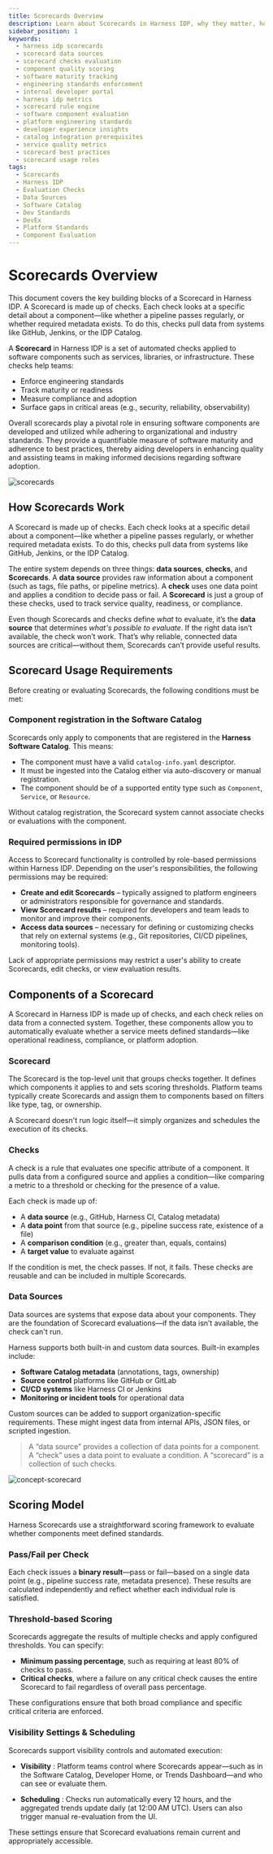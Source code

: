 ```yaml
---
title: Scorecards Overview
description: Learn about Scorecards in Harness IDP, why they matter, how they work, and how they're used to measure and improve software quality.
sidebar_position: 1
keywords:
  - harness idp scorecards
  - scorecard data sources
  - scorecard checks evaluation
  - component quality scoring
  - software maturity tracking
  - engineering standards enforcement
  - internal developer portal
  - harness idp metrics
  - scorecard rule engine
  - software component evaluation
  - platform engineering standards
  - developer experience insights
  - catalog integration prerequisites
  - service quality metrics
  - scorecard best practices
  - scorecard usage roles
tags:
  - Scorecards
  - Harness IDP
  - Evaluation Checks
  - Data Sources
  - Software Catalog
  - Dev Standards
  - DevEx
  - Platform Standards
  - Component Evaluation
---
```


# Scorecards Overview

This document covers the key building blocks of a Scorecard in Harness IDP. A Scorecard is made up of checks. Each check looks at a specific detail about a component—like whether a pipeline passes regularly, or whether required metadata exists. To do this, checks pull data from systems like GitHub, Jenkins, or the IDP Catalog.

A **Scorecard** in Harness IDP is a set of automated checks applied to software components such as services, libraries, or infrastructure. These checks help teams:

- Enforce engineering standards
- Track maturity or readiness
- Measure compliance and adoption
- Surface gaps in critical areas (e.g., security, reliability, observability)

Overall scorecards play a pivotal role in ensuring software components are developed and utilized while adhering to organizational and industry standards. They provide a quantifiable measure of software maturity and adherence to best practices, thereby aiding developers in enhancing quality and assisting teams in making informed decisions regarding software adoption.

![scorecards](./static/scorecard-view.png)

## How Scorecards Work

A Scorecard is made up of checks. Each check looks at a specific detail about a component—like whether a pipeline passes regularly, or whether required metadata exists. To do this, checks pull data from systems like GitHub, Jenkins, or the IDP Catalog.

The entire system depends on three things: **data sources**, **checks**, and **Scorecards**.
A **data source** provides raw information about a component (such as tags, file paths, or pipeline metrics).
A **check** uses one data point and applies a condition to decide pass or fail.
A **Scorecard** is just a group of these checks, used to track service quality, readiness, or compliance.

Even though Scorecards and checks define *what* to evaluate, it’s the **data source** that determines *what's possible to evaluate*. If the right data isn’t available, the check won’t work. That’s why reliable, connected data sources are critical—without them, Scorecards can’t provide useful results.

## Scorecard Usage Requirements

Before creating or evaluating Scorecards, the following conditions must be met:

### Component registration in the Software Catalog

Scorecards only apply to components that are registered in the **Harness Software Catalog**. This means:

* The component must have a valid `catalog-info.yaml` descriptor.
* It must be ingested into the Catalog either via auto-discovery or manual registration.
* The component should be of a supported entity type such as `Component`, `Service`, or `Resource`.

Without catalog registration, the Scorecard system cannot associate checks or evaluations with the component.

### Required permissions in IDP

Access to Scorecard functionality is controlled by role-based permissions within Harness IDP. Depending on the user's responsibilities, the following permissions may be required:

* **Create and edit Scorecards** – typically assigned to platform engineers or administrators responsible for governance and standards.
* **View Scorecard results** – required for developers and team leads to monitor and improve their components.
* **Access data sources** – necessary for defining or customizing checks that rely on external systems (e.g., Git repositories, CI/CD pipelines, monitoring tools).

Lack of appropriate permissions may restrict a user's ability to create Scorecards, edit checks, or view evaluation results.

## Components of a Scorecard

A Scorecard in Harness IDP is made up of checks, and each check relies on data from a connected system. Together, these components allow you to automatically evaluate whether a service meets defined standards—like operational readiness, compliance, or platform adoption.

### Scorecard

The Scorecard is the top-level unit that groups checks together. It defines which components it applies to and sets scoring thresholds. Platform teams typically create Scorecards and assign them to components based on filters like type, tag, or ownership.

A Scorecard doesn't run logic itself—it simply organizes and schedules the execution of its checks.

### Checks

A check is a rule that evaluates one specific attribute of a component. It pulls data from a configured source and applies a condition—like comparing a metric to a threshold or checking for the presence of a value.

Each check is made up of:
- A **data source** (e.g., GitHub, Harness CI, Catalog metadata)
- A **data point** from that source (e.g., pipeline success rate, existence of a file)
- A **comparison condition** (e.g., greater than, equals, contains)
- A **target value** to evaluate against

If the condition is met, the check passes. If not, it fails. These checks are reusable and can be included in multiple Scorecards.

### Data Sources

Data sources are systems that expose data about your components. They are the foundation of Scorecard evaluations—if the data isn’t available, the check can't run.

Harness supports both built-in and custom data sources. Built-in examples include:
- **Software Catalog metadata** (annotations, tags, ownership)
- **Source control** platforms like GitHub or GitLab
- **CI/CD systems** like Harness CI or Jenkins
- **Monitoring or incident tools** for operational data

Custom sources can be added to support organization-specific requirements. These might ingest data from internal APIs, JSON files, or scripted ingestion.



> A “data source” provides a collection of data points for a component. A “check” uses a data point to evaluate a condition. A “scorecard” is a collection of such checks.

![concept-scorecard](./static/concept-scorecard.png)

## Scoring Model

Harness Scorecards use a straightforward scoring framework to evaluate whether components meet defined standards.

### Pass/Fail per Check

Each check issues a **binary result**—pass or fail—based on a single data point (e.g., pipeline success rate, metadata presence). These results are calculated independently and reflect whether each individual rule is satisfied.

### Threshold-based Scoring

Scorecards aggregate the results of multiple checks and apply configured thresholds. You can specify:
- **Minimum passing percentage**, such as requiring at least 80% of checks to pass.
- **Critical checks**, where a failure on any critical check causes the entire Scorecard to fail regardless of overall pass percentage.

These configurations ensure that both broad compliance and specific critical criteria are enforced.

### Visibility Settings & Scheduling

Scorecards support visibility controls and automated execution:

- **Visibility** : Platform teams control where Scorecards appear—such as in the Software Catalog, Developer Home, or Trends Dashboard—and who can see or evaluate them.

- **Scheduling** : Checks run automatically every 12 hours, and the aggregated trends update daily (at 12:00 AM UTC). Users can also trigger manual re-evaluation from the UI.

These settings ensure that Scorecard evaluations remain current and appropriately accessible.



